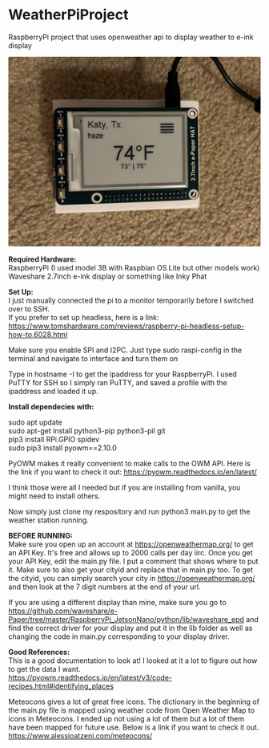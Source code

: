 # WeatherPiProject
RaspberryPi project that uses openweather api to display weather to e-ink display

![](IMG_0616.jpg)

**Required Hardware:**  
RaspberryPi (I used model 3B with Raspbian OS Lite but other models work)  
Waveshare 2.7inch e-ink display or something like Inky Phat

**Set Up:**  
I just manually connected the pi to a monitor temporarily before I switched over to SSH.  
If you prefer to set up headless, here is a link: https://www.tomshardware.com/reviews/raspberry-pi-headless-setup-how-to,6028.html  

Make sure you enable SPI and I2PC. Just type sudo raspi-config in the terminal and navigate to interface and turn them on  

Type in hostname -I to get the ipaddress for your RaspberryPi. I used PuTTY for SSH so I simply ran PuTTY, and saved a profile with the ipaddress and loaded it up.

**Install dependecies with:**

sudo apt update  
sudo apt-get install python3-pip python3-pil git  
pip3 install RPi.GPIO spidev  
sudo pip3 install pyowm==2.10.0  

PyOWM makes it really convenient to make calls to the OWM API. Here is the link if you want to check it out: https://pyowm.readthedocs.io/en/latest/

I think those were all I needed but if you are installing from vanilla, you might need to install others.

Now simply just clone my respository and run python3 main.py to get the weather station running.

**BEFORE RUNNING:**  
Make sure you open up an account at https://openweathermap.org/ to get an API Key. It's free and allows up to 2000 calls per day iirc.
Once you get your API Key, edit the main.py file. I put a comment that shows where to put it.
Make sure to also get your cityid and replace that in main.py too. To get the cityid, you can simply search your city in https://openweathermap.org/ and then look at the 7 digit numbers at the end of your url.  

If you are using a different display than mine, make sure you go to https://github.com/waveshare/e-Paper/tree/master/RaspberryPi_JetsonNano/python/lib/waveshare_epd
and find the correct driver for your display and put it in the lib folder as well as changing the code in main.py corresponding to your display driver.

**Good References:**  
This is a good documentation to look at! I looked at it a lot to figure out how to get the data I want.  
https://pyowm.readthedocs.io/en/latest/v3/code-recipes.html#identifying_places  

Meteocons gives a lot of great free icons. The dictionary in the beginning of the main.py file is mapped using weather code from Open Weather Map to icons in Meteocons. I ended up not using a lot of them but a lot of them have been mapped for future use. Below is a link if you want to check it out.  
https://www.alessioatzeni.com/meteocons/

